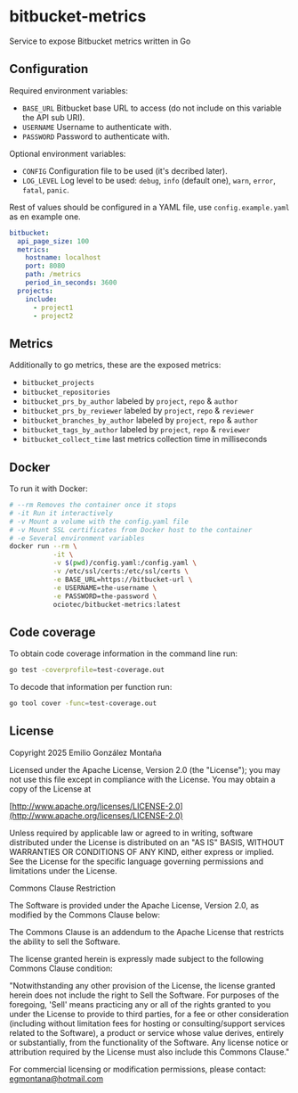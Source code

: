 # bitbucket-metrics

Service to expose Bitbucket metrics written in Go

## Configuration

Required environment variables:

* `BASE_URL` Bitbucket base URL to access (do not include on this variable the API sub URI).
* `USERNAME` Username to authenticate with.
* `PASSWORD` Password to authenticate with.

Optional environment variables:

* `CONFIG` Configuration file to be used (it's decribed later).
* `LOG_LEVEL` Log level to be used: `debug`, `info` (default one), `warn`, `error`, `fatal`, `panic`.

Rest of values should be configured in a YAML file, use `config.example.yaml` as en example one.

```yaml
bitbucket:
  api_page_size: 100
  metrics:
    hostname: localhost
    port: 8080
    path: /metrics
    period_in_seconds: 3600
  projects:
    include:
      - project1
      - project2
```

## Metrics

Additionally to go metrics, these are the exposed metrics:

* `bitbucket_projects`
* `bitbucket_repositories`
* `bitbucket_prs_by_author` labeled by `project`, `repo` & `author`
* `bitbucket_prs_by_reviewer` labeled by `project`, `repo` & `reviewer`
* `bitbucket_branches_by_author` labeled by `project`, `repo` & `author`
* `bitbucket_tags_by_author` labeled by `project`, `repo` & `reviewer`
* `bitbucket_collect_time` last metrics collection time in milliseconds

## Docker

To run it with Docker:

```bash
# --rm Removes the container once it stops
# -it Run it interactively
# -v Mount a volume with the config.yaml file
# -v Mount SSL certificates from Docker host to the container
# -e Several environment variables
docker run --rm \
           -it \
           -v $(pwd)/config.yaml:/config.yaml \
           -v /etc/ssl/certs:/etc/ssl/certs \
           -e BASE_URL=https://bitbucket-url \
           -e USERNAME=the-username \
           -e PASSWORD=the-password \
           ociotec/bitbucket-metrics:latest
```

## Code coverage

To obtain code coverage information in the command line run:

```bash
go test -coverprofile=test-coverage.out
```

To decode that information per function run:

```bash
go tool cover -func=test-coverage.out
```

## License

Copyright 2025 Emilio González Montaña

Licensed under the Apache License, Version 2.0 (the "License");
you may not use this file except in compliance with the License.
You may obtain a copy of the License at

[http://www.apache.org/licenses/LICENSE-2.0](http://www.apache.org/licenses/LICENSE-2.0)

Unless required by applicable law or agreed to in writing, software
distributed under the License is distributed on an "AS IS" BASIS, WITHOUT
WARRANTIES OR CONDITIONS OF ANY KIND, either express or implied. See the License
for the specific language governing permissions and limitations under the License.

Commons Clause Restriction

The Software is provided under the Apache License, Version 2.0, as modified by
the Commons Clause below:

The Commons Clause is an addendum to the Apache License that restricts the ability
to sell the Software.

The license granted herein is expressly made subject to the following Commons
Clause condition:

"Notwithstanding any other provision of the License, the license granted herein
does not include the right to Sell the Software. For purposes of the foregoing,
'Sell' means practicing any or all of the rights granted to you under the License
to provide to third parties, for a fee or other consideration (including without
limitation fees for hosting or consulting/support services related to the Software),
a product or service whose value derives, entirely or substantially, from the
functionality of the Software. Any license notice or attribution required by the
License must also include this Commons Clause."

For commercial licensing or modification permissions, please contact:
egmontana@hotmail.com
